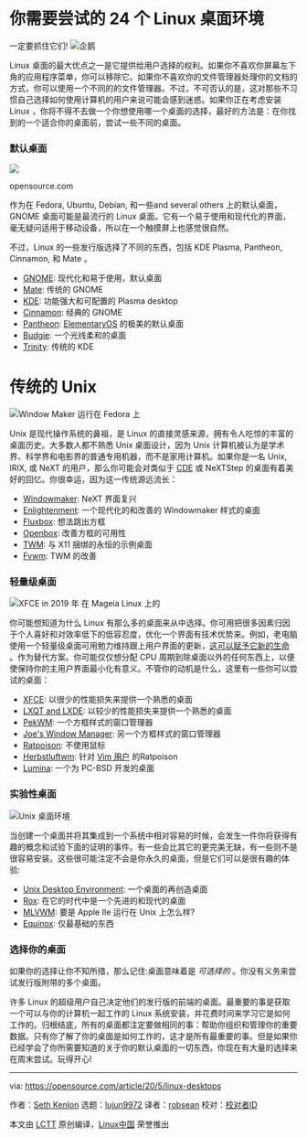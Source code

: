 [#]: collector: (lujun9972)
[#]: translator: (robsean)
[#]: reviewer: ( )
[#]: publisher: ( )
[#]: url: ( )
[#]: subject: (24 Linux desktops you need to try)
[#]: via: (https://opensource.com/article/20/5/linux-desktops)
[#]: author: (Seth Kenlon https://opensource.com/users/seth)

你需要尝试的 24 个 Linux 桌面环境
======
一定要抓住它们!
![企鹅][1]

Linux 桌面的最大优点之一是它提供给用户选择的权利。如果你不喜欢你屏幕左下角的应用程序菜单，你可以移除它。如果你不喜欢你的文件管理器处理你的文档的方式，你可以使用一个不同的的文件管理器。不过，不可否认的是，这对那些不习惯自己选择如何使用计算机的用户来说可能会感到迷惑。如果你正在考虑安装 Linux ，你将不得不去做一个你想使用哪一个桌面的选择，最好的方法是：在你找到的一个适合你的桌面前，尝试一些不同的桌面。

### 默认桌面

![][2]

opensource.com

作为在 Fedora, Ubuntu, Debian, 和一些and several others 上的默认桌面，GNOME 桌面可能是最流行的 Linux 桌面。它有一个易于使用和现代化的界面，毫无疑问适用于移动设备，所以在一个触摸屏上也感觉很自然。

不过，Linux 的一些发行版选择了不同的东西，包括 KDE Plasma, Pantheon, Cinnamon, 和 Mate 。

  * [GNOME][3]: 现代化和易于使用，默认桌面
  * [Mate][4]: 传统的 GNOME
  * [KDE][5]: 功能强大和可配置的 Plasma desktop
  * [Cinnamon][6]: 经典的 GNOME
  * [Pantheon][7]: [ElementaryOS][8] 的极美的默认桌面
  * [Budgie][9]: 一个光线柔和的桌面
  * [Trinity][10]: 传统的 KDE



# 传统的 Unix

![Window Maker 运行在 Fedora 上][11]

Unix 是现代操作系统的鼻祖，是 Linux 的直接灵感来源，拥有令人吃惊的丰富的桌面历史。大多数人都不熟悉 Unix 桌面设计，因为 Unix 计算机被认为是学术界、科学界和电影界的普通专用机器，而不是家用计算机。如果你是一名 Unix, IRIX, 或 NeXT 的用户，那么你可能会对类似于 [CDE][12] 或 NeXTStep 的桌面有着美好的回忆。你很幸运，因为这一传统源远流长：

  * [Windowmaker][13]: NeXT 界面复兴
  * [Enlightenment][14]: 一个现代化的和改善的 Windowmaker 样式的桌面
  * [Fluxbox][15]: 想法跳出方框
  * [Openbox][16]: 改善方框的可用性
  * [TWM][17]: 与 X11 捆绑的永恒的示例桌面
  * [Fvwm][18]: TWM 的改善



### 轻量级桌面

![XFCE in 2019 年 在 Mageia Linux 上的][19]

你可能想知道为什么 Linux 有那么多的桌面来从中选择。你可用把很多因素归因于个人喜好和对效率低下的低容忍度，优化一个界面有技术优势来。例如，老电脑使用一个轻量级桌面可用勉力维持跟上用户界面的更新，[这可以赋予它新的生命](<https://opensource.com/article/20/2/macbook-linux-elementary>) 。作为替代方案。你可能仅仅想分配 CPU 周期到除桌面以外的任何东西上，以便使保持你的主用户界面最小化有意义。不管你的动机是什么，这里有一些你可以尝试的桌面：

  * [XFCE][20]: 以很少的性能损失来提供一个熟悉的桌面
  * [LXQT and LXDE][21]: 以较少的性能损失来提供一个熟悉的桌面
  * [PekWM][22]: 一个方框样式的窗口管理器
  * [Joe's Window Manager][23]: 另一个方框样式的窗口管理器
  * [Ratpoison][24]: 不使用鼠标
  * [Herbstluftwm][25]: 针对 [Vim 用户][26] 的Ratpoison
  * [Lumina][27]: 一个为 PC-BSD 开发的桌面



### 实验性桌面

![Unix 桌面环境][28]

当创建一个桌面并将其集成到一个系统中相对容易的时候，会发生一件你将获得有趣的概念和试验下面的证明的事件。有一些会比其它的更完美无缺，有一些则不是很容易安装。这些很可能注定不会是你永久的桌面，但是它们可以是很有趣的体验:

  * [Unix Desktop Environment][29]: 一个桌面的再创造桌面
  * [Rox][30]: 在它的时代中是一个先进的和现代的桌面
  * [MLVWM][31]: 要是 Apple IIe 运行在 Unix 上怎么样?
  * [Equinox][32]: 仅最基础的东西



### 选择你的桌面

如果你的选择让你不知所措，那么记住:桌面意味着是 _可选择的_ 。你没有义务来尝试发行版附带的多个桌面。

许多 Linux 的超级用户自己决定他们的发行版的前端的桌面。最重要的事是获取一个可以与你的计算机一起工作的 Linux 系统安装，并花费时间来学习它是如何工作的。归根结底，所有的桌面都注定要做相同的事：帮助你组织和管理你的重要数据。只有你了解了你的桌面是如何工作的，这才是所有最重要的事。但是如果你已经学会了你所需要知道的关于你的默认桌面的一切东西，你现在有大量的选择来在周末尝试。玩得开心!

--------------------------------------------------------------------------------

via: https://opensource.com/article/20/5/linux-desktops

作者：[Seth Kenlon][a]
选题：[lujun9972][b]
译者：[robsean](https://github.com/robsean)
校对：[校对者ID](https://github.com/校对者ID)

本文由 [LCTT](https://github.com/LCTT/TranslateProject) 原创编译，[Linux中国](https://linux.cn/) 荣誉推出

[a]: https://opensource.com/users/seth
[b]: https://github.com/lujun9972
[1]: https://opensource.com/sites/default/files/styles/image-full-size/public/lead-images/linux-penguins.png?itok=yKOpaJM_ (Penguins)
[2]: https://opensource.com/sites/default/files/advent-gnome.jpg
[3]: https://opensource.com/article/19/12/gnome-linux-desktop
[4]: https://opensource.com/article/19/12/mate-linux-desktop
[5]: https://opensource.com/article/19/12/linux-kde-plasma
[6]: https://opensource.com/article/19/12/cinnamon-linux-desktop
[7]: https://opensource.com/article/19/12/pantheon-linux-desktop
[8]: https://elementary.io/
[9]: https://opensource.com/article/19/12/budgie-linux-desktop
[10]: https://opensource.com/article/19/12/linux-trinity-desktop-environment-tde
[11]: https://opensource.com/sites/default/files/uploads/advent-windowmaker.jpg (Window Maker running on Fedora)
[12]: https://sourceforge.net/projects/cdesktopenv/
[13]: https://opensource.com/article/19/12/linux-window-maker-desktop
[14]: https://opensource.com/article/19/12/linux-enlightenment-desktop
[15]: https://opensource.com/article/19/12/fluxbox-linux-desktop
[16]: https://opensource.com/article/19/12/openbox-linux-desktop
[17]: https://opensource.com/article/19/12/twm-linux-desktop
[18]: https://opensource.com/article/19/12/fvwm-linux-desktop
[19]: https://opensource.com/sites/default/files/advent-xfce.jpg (XFCE on Mageia Linux in 2019)
[20]: https://opensource.com/article/19/12/xfce-linux-desktop
[21]: https://opensource.com/article/19/12/lxqt-lxde-linux-desktop
[22]: https://opensource.com/article/19/12/pekwm-linux-desktop
[23]: https://opensource.com/article/19/12/joes-window-manager-linux-desktop
[24]: https://opensource.com/article/19/12/ratpoison-linux-desktop
[25]: https://opensource.com/article/19/12/herbstluftwm-linux-desktop
[26]: https://opensource.com/resources/what-vim
[27]: https://opensource.com/article/19/12/linux-lumina-desktop
[28]: https://opensource.com/sites/default/files/uploads/advent-ude.jpg (Unix Desktop Environment)
[29]: https://opensource.com/article/19/12/linux-unix-desktop-environment-ude
[30]: https://opensource.com/article/19/12/linux-rox-desktop
[31]: https://opensource.com/article/19/12/linux-mlvwm-desktop
[32]: https://opensource.com/article/19/12/ede-linux-desktop
